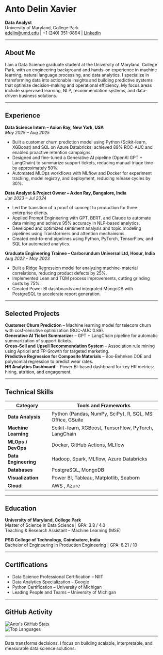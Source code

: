 # Anto Delin Xavier

**Data Analyst**  
University of Maryland, College Park  
adelin@umd.edu | +1 (240) 351-0894 | [LinkedIn](https://www.linkedin.com/in/anto-delin-xavier-5906b589/)  

---

## About Me
I am a Data Science graduate student at the University of Maryland, College Park, with an engineering background and hands-on experience in machine learning, natural language processing, and data analytics. I specialize in transforming data into actionable insights and building predictive systems that optimize decision-making and operational efficiency. My focus areas include supervised learning, NLP, recommendation systems, and data-driven business solutions.

---

## Experience

**Data Science Intern – Axion Ray, New York, USA**  
*May 2025 – Aug 2025*  
- Built a customer churn prediction model using Python (Scikit-learn, XGBoost) and SQL on Azure Databricks; achieved 89% ROC-AUC and enabled proactive retention campaigns.  
- Designed and fine-tuned a Generative AI pipeline (OpenAI GPT + LangChain) to summarize support tickets, reducing manual triage time by approximately 50%.  
- Automated MLOps workflows with MLflow and Docker for experiment tracking, model registry, and deployment, reducing release cycles by 30%.

**Data Analyst & Project Owner – Axion Ray, Bangalore, India**  
*Jun 2023 – Jul 2024*  
- Led the transition of a proof of concept to production for three enterprise clients.  
- Applied Prompt Engineering with GPT, BERT, and Claude to automate data mining and achieve 95% accuracy in NLP-based analytics.  
- Developed and optimized sentiment analysis and topic modeling pipelines using Transformers and attention mechanisms.  
- Created end-to-end pipelines using Python, PyTorch, TensorFlow, and SQL for automated analytics.

**Graduate Engineering Trainee – Carborundum Universal Ltd, Hosur, India**  
*Aug 2022 – May 2023*  
- Built a Ridge Regression model for analyzing machine-material correlations, reducing product defects by 25%.  
- Implemented Lean and TQM process improvements, cutting grinding costs by 75%.  
- Created Power BI dashboards and integrated MongoDB with PostgreSQL to accelerate report generation.

---

## Selected Projects

**Customer Churn Prediction** – Machine learning model for telecom churn with cost-sensitive optimization (ROC-AUC 0.89).  
**Generative AI Ticket Summarizer** – GPT + LangChain pipeline for automatic summarization of support tickets.  
**Cross-Sell and Upsell Recommendation System** – Association rule mining using Apriori and FP-Growth for targeted marketing.  
**Predictive Regression for Composite Materials** – Box-Behnken DOE and polynomial regression to predict wear rates.  
**HR Analytics Dashboard** – Power BI-based dashboard for key HR metrics: hiring, attrition, and engagement.

---

## Technical Skills

| Category | Tools and Frameworks |
|-----------|----------------------|
| **Data Analysis** | Python (Pandas, NumPy, SciPy), R, SQL, MS Office, GSuite |
| **Machine Learning** | Scikit-learn, XGBoost, TensorFlow, PyTorch, LangChain |
| **MLOps / DevOps** | Docker, GitHub Actions, MLflow |
| **Data Engineering** | Hadoop, Spark, MLflow, Azure Databricks |
| **Databases** | PostgreSQL, MongoDB |
| **Visualization** | Power BI, Tableau, Matplotlib, Seaborn |
| **Cloud** | AWS , Azure |

---

## Education

**University of Maryland, College Park**  
Master of Science in Data Science | GPA: 3.8 / 4.0  
Teaching & Research Assistant – Machine Learning (MSE)  

**PSG College of Technology, Coimbatore, India**  
Bachelor of Engineering in Production Engineering | GPA: 8.21 / 10  

---

## Certifications
- Data Science Professional Certification – NIIT  
- Data Analytics Specialization – Google  
- Python Certification – University of Michigan  
- Leading People and Teams – University of Michigan  

---

## GitHub Activity
![Anto's GitHub Stats](https://github-readme-stats.vercel.app/api?username=antodelinxavier&show_icons=true&theme=default)  
![Top Languages](https://github-readme-stats.vercel.app/api/top-langs/?username=antodelinxavier&layout=compact&theme=default)

---

Data transforms decisions. I focus on building scalable, interpretable, and measurable data science solutions.
